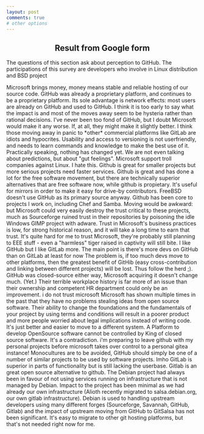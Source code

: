 ```yaml
---
layout: post
comments: true
# other options
---
```


<script src="https://ajax.googleapis.com/ajax/libs/jquery/3.3.1/jquery.min.js"></script>
<script src="https://code.highcharts.com/highcharts.js"></script>
<script src="https://code.highcharts.com/modules/exporting.js"></script>
<script src="https://code.highcharts.com/modules/export-data.js"></script>
<link rel="stylesheet" href="{{ "/assets/css/table.css" | absolute_url }}">
<link rel="stylesheet" href="{{ "/assets/css/chart.css" | absolute_url }}">

<h2 style="text-align:center;">Result from Google form</h2>
<p>The questions of this section ask about perception to GitHub. The participations of this survey are developers who involve in Linux distribution and BSD project</p>
<div id="content">
  <div class="chart" id="1-1"></div>
  <div class="spacer"></div>
  <div class="chart" id="1-2"></div>
  <div class="spacer"></div>
  <div class="chart" id="2-1"></div>
  <div class="spacer"></div>
  <div class="chart" id="2-4"></div>
  <div class="spacer"></div>
  <div id="table-scroll" class='6-1>
    <table>
      <tr><td>Github has strong support for SaaS integration (CI/CD services in particular), but these services are provided by third parties. Github's competitors such as Gitlab and Atlassian Bitbucket provide CI/CD functionality as part of their packages which would probably make me decide to use them instead of Github if I had to set up a new user account right now.</td></tr>
      <tr><td>Microsoft brings money, money means stable and reliable hosting of our source code.</td></tr>
      <tr><td>GitHub was already a proprietary platform, and continues to be a proprietary platform. Its sole advantage is network effects: most users are already on GitHub and used to GitHub.</td></tr>
      <tr><td>I think it is too early to say what the impact is and most of the moves away seem to be hysteria rather than rational decisions.</td></tr>
      <tr><td>I’ve never been too fond of GitHub, but I doubt Microsoft would make it any worse. If, at all, they might make it slightly better. I think those moving away in panic to *other* commercial platforms like GitLab are idiots and hypocrites.</td></tr>
      <tr><td>Usability and access to versioning is not userfriendly, and needs to learn commands and knowledge to make the best use of it.</td></tr>
      <tr><td>Practically speaking, nothing has changed yet. We are not even talking about predictions, but about "gut feelings".</td></tr>
      <tr><td>Microsoft support troll companies against Linux. I hate this.</td></tr>
      <tr><td>Github is great for smaller projects but more serious projects need faster services.</td></tr>
      <tr><td>Github is great and has done a lot for the free software movement, but there are technically superior alternatives that are free software now, while github is propietary.</td></tr>
      <tr><td>It's useful for mirrors in order to make it easy for drive-by contributors.</td></tr>
      <tr><td>FreeBSD doesn't use GitHub as its primary source anyway.</td></tr>
      <tr><td>Github has been core to projects I work on, including Chef and Samba. Moving would be awkward: but Microsoft could very easily destroy the trust critical to these projects, much as Sourceforge ruined trust in their repositories by poisoning the idle Windows GIMP project with adware. Trust in Microsoft's business practices is low, for strong historical reason, and it will take a long time to earn that trust.</td></tr>
      <tr><td>It's quite hard for me to trust Microsoft, they're probably still planning to EEE stuff - even a "harmless" tiger raised in captivity will still bite. </td></tr>
      <tr><td>I like GitHub but I like GitLab more. The main point is there's more devs on GitHub than on GitLab at least for now</td></tr>
      <tr><td>The problem is, if too much devs move to other platforms, then the greatest benefit of GitHib (easy cross-contribution and linking between different projects) will be lost. Thus follow the herd ;).</td></tr>
      <tr><td>GitHub was closed-source either way, Microsoft acquiring it doesn't change much. (Yet.)</td></tr>
      <tr><td>Their terrible workplace history is far more of an issue than their ownership and  competent HR department could only be an improvement.</td></tr>
      <tr><td>i do not trust microsoft</td></tr>
      <tr><td>Microsoft has shown multiple times in the past that they have no problems stealing ideas from open source software. Their ability to change the foundations and the fundamentals of your project by using terms and conditions will result in a poorer product and more people worried about legal implications instead of writing code. <br>It's just better and easier to move to a different system. </td></tr>
      <tr><td>A Platform to develop OpenSource software cannot be controlled by King of closed source software. It's a contradiction.</td></tr>
      <tr><td>i'm preparing to leave github with my personal projects before microsoft takes over control to a personal gitea instance!</td></tr>
      <tr><td>Monocultures are to be avoided, GitHub should simply be one of a number of similar projects to be used by software projects.</td></tr>
      <tr><td>Imho GitLab is superior in parts of functionality but is still lacking the userbase.</td></tr>
      <tr><td>Gitlab is an great open source alternative to github. </td></tr>
      <tr><td>The Debian project had always been in favour of not using services running on infrastructure that is not managed by Debian. Impact to the project has been minimal as we had already our own infrastructure (Alioth recently migrated to salsa.debian.org, our own gitlab infrastructure). Debian is used to handling upstream developers using many different forges (Sourceforge, Savannah, GitHub, Gitlab) and the impact of upstream moving from GitHub to GitSalsa has not been significant.</td></tr>
      <tr><td>It's easy to migrate to other git hosting platforms, but that's not needed right now for me.</td></tr>
    </table>
  </div>
</div>

<script src="{{ "/assets/js/chart/01.js" | absolute_url }}"></script>